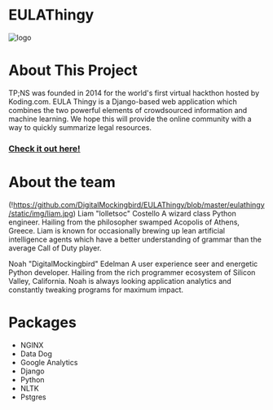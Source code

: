 EULAThingy
==========

![logo](http://i.imgur.com/zu01CSE.png "logo")

# About This Project
TP;NS was founded in 2014 for the world's first virtual hackthon hosted by Koding.com. EULA Thingy is a Django-based web application which combines the two powerful elements of crowdsourced information and machine learning. We hope this will provide the online community with a way to quickly summarize legal resources.

### [Check it out here!](http://digitalmockingbird.koding.io/dashboard/)

# About the team
(!https://github.com/DigitalMockingbird/EULAThingy/blob/master/eulathingy/static/img/liam.jpg)
Liam "lolletsoc" Costello
A wizard class Python engineer. Hailing from the philosopher swamped Acopolis of Athens, Greece. Liam is known for occasionally brewing up lean artificial intelligence agents which have a better understanding of grammar than the average Call of Duty player.

Noah "DigitalMockingbird" Edelman
A user experience seer and energetic Python developer. Hailing from the rich programmer ecosystem of Silicon Valley, California. Noah is always looking application analytics and constantly tweaking programs for maximum impact.

# Packages
* NGINX
* Data Dog
* Google Analytics
* Django
* Python
* NLTK
* Pstgres

